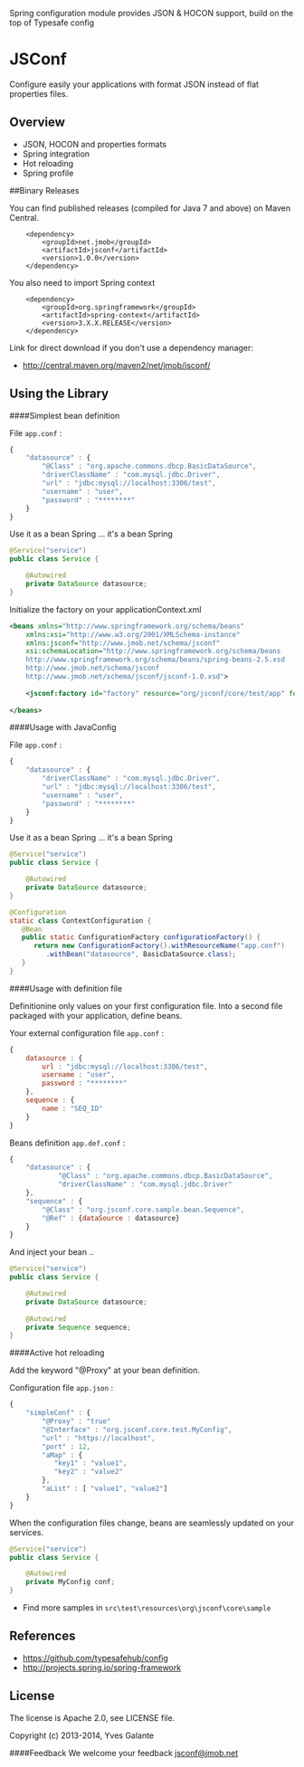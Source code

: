 Spring configuration module provides JSON & HOCON support, build on the top of Typesafe config

JSConf
======

Configure easily your applications with format JSON instead of flat properties files.

## Overview

- JSON,  HOCON and properties formats
- Spring integration 
- Hot reloading
- Spring profile

##Binary Releases

You can find published releases (compiled for Java 7 and above) on Maven Central.

		<dependency>
			<groupId>net.jmob</groupId>
			<artifactId>jsconf</artifactId>
			<version>1.0.0</version>
		</dependency>

You also need to import Spring context

		<dependency>
			<groupId>org.springframework</groupId>
			<artifactId>spring-context</artifactId>
			<version>3.X.X.RELEASE</version>
		</dependency>
		

Link for direct download if you don't use a dependency manager:

 - http://central.maven.org/maven2/net/jmob/jsconf/

 
 
## Using the Library

####Simplest bean definition 

File `app.conf` :

```javascript
{
	"datasource" : {
	    "@Class" : "org.apache.commons.dbcp.BasicDataSource",
	    "driverClassName" : "com.mysql.jdbc.Driver",
	    "url" : "jdbc:mysql://localhost:3306/test",
	    "username" : "user",
	    "password" : "********"
	}
}
```
Use it as a bean Spring ... it's a bean Spring 
```java  
@Service("service")
public class Service {

	@Autowired
    private DataSource datasource;
}
```

Initialize the factory on your applicationContext.xml
```xml  
<beans xmlns="http://www.springframework.org/schema/beans"
	xmlns:xsi="http://www.w3.org/2001/XMLSchema-instance" 
    xmlns:jsconf="http://www.jmob.net/schema/jsconf"
	xsi:schemaLocation="http://www.springframework.org/schema/beans
	http://www.springframework.org/schema/beans/spring-beans-2.5.xsd
	http://www.jmob.net/schema/jsconf
	http://www.jmob.net/schema/jsconf/jsconf-1.0.xsd">
	
	<jsconf:factory id="factory" resource="org/jsconf/core/test/app" format="CONF"/>
	 
</beans>
```

####Usage with JavaConfig

File `app.conf` :

```javascript
{
	"datasource" : {
	    "driverClassName" : "com.mysql.jdbc.Driver",
	    "url" : "jdbc:mysql://localhost:3306/test",
	    "username" : "user",
	    "password" : "********"
	}
}
```
Use it as a bean Spring ... it's a bean Spring 
```java  
@Service("service")
public class Service {

	@Autowired
    private DataSource datasource;
}
```

```java  
@Configuration
static class ContextConfiguration {
   @Bean
   public static ConfigurationFactory configurationFactory() {
      return new ConfigurationFactory().withResourceName("app.conf")
         .withBean("datasource", BasicDataSource.class);
   }
}
```

####Usage with definition file 

Definitionine only values on your first configuration file. 
Into a second file packaged with your application, define beans.

Your external configuration file `app.conf` :

```javascript
{
	datasource : {
	    url : "jdbc:mysql://localhost:3306/test",
	    username : "user",
	    password : "********"
	}, 
	sequence : {
 		name : "SEQ_ID"
	}
}
```

Beans definition `app.def.conf`  :

```javascript
{
	"datasource" : {
	        "@Class" : "org.apache.commons.dbcp.BasicDataSource",
	        "driverClassName" : "com.mysql.jdbc.Driver"
	},     
	"sequence" : {
        "@Class" : "org.jsconf.core.sample.bean.Sequence",
        "@Ref" : {dataSource : datasource}
    }
}
```

And inject your bean ..

```java  
@Service("service")
public class Service {

	@Autowired
    private DataSource datasource;
    
	@Autowired
    private Sequence sequence;
}
```

####Active hot reloading 

Add the keyword "@Proxy" at your bean definition.

Configuration file `app.json` :

```javascript
{
	"simpleConf" : {
	    "@Proxy" : "true"
	    "@Interface" : "org.jsconf.core.test.MyConfig",
	    "url" : "https://localhost",
	    "port" : 12,
	    "aMap" : {
	       "key1" : "value1",
	       "key2" : "value2"
	    },
	    "aList" : [ "value1", "value2"]
	}
}
```
When the configuration files change, beans are seamlessly updated on your services.

```java  
@Service("service")
public class Service {

    @Autowired
    private MyConfig conf;
}
```

- Find more samples in `src\test\resources\org\jsconf\core\sample`

## References

- https://github.com/typesafehub/config
- http://projects.spring.io/spring-framework

## License

The license is Apache 2.0, see LICENSE file.

Copyright (c) 2013-2014, Yves Galante

####Feedback 
We welcome your feedback jsconf@jmob.net
